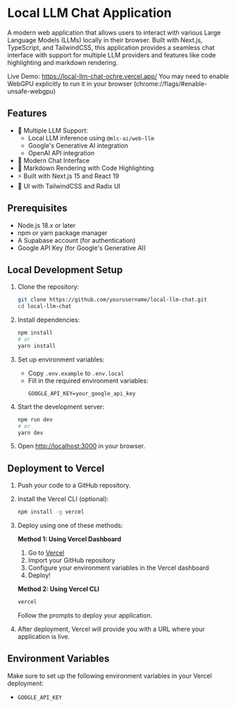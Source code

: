 # Local LLM Chat Application

A modern web application that allows users to interact with various Large Language Models (LLMs) locally in their browser. Built with Next.js, TypeScript, and TailwindCSS, this application provides a seamless chat interface with support for multiple LLM providers and features like code highlighting and markdown rendering.

Live Demo: https://local-llm-chat-ochre.vercel.app/
You may need to enable WebGPU explicitly to run it in your browser (chrome://flags/#enable-unsafe-webgpu)

## Features

- 🤖 Multiple LLM Support:
  - Local LLM inference using `@mlc-ai/web-llm`
  - Google's Generative AI integration
  - OpenAI API integration
- 💬 Modern Chat Interface
- 📝 Markdown Rendering with Code Highlighting
- ⚡ Built with Next.js 15 and React 19
- 🎨 UI with TailwindCSS and Radix UI

## Prerequisites

- Node.js 18.x or later
- npm or yarn package manager
- A Supabase account (for authentication)
- Google API Key (for Google's Generative AI)

## Local Development Setup

1. Clone the repository:

   ```bash
   git clone https://github.com/yourusername/local-llm-chat.git
   cd local-llm-chat
   ```

2. Install dependencies:

   ```bash
   npm install
   # or
   yarn install
   ```

3. Set up environment variables:

   - Copy `.env.example` to `.env.local`
   - Fill in the required environment variables:
     ```
     GOOGLE_API_KEY=your_google_api_key
     ```

4. Start the development server:

   ```bash
   npm run dev
   # or
   yarn dev
   ```

5. Open [http://localhost:3000](http://localhost:3000) in your browser.

## Deployment to Vercel

1. Push your code to a GitHub repository.

2. Install the Vercel CLI (optional):

   ```bash
   npm install -g vercel
   ```

3. Deploy using one of these methods:

   **Method 1: Using Vercel Dashboard**

   1. Go to [Vercel](https://vercel.com)
   2. Import your GitHub repository
   3. Configure your environment variables in the Vercel dashboard
   4. Deploy!

   **Method 2: Using Vercel CLI**

   ```bash
   vercel
   ```

   Follow the prompts to deploy your application.

4. After deployment, Vercel will provide you with a URL where your application is live.

## Environment Variables

Make sure to set up the following environment variables in your Vercel deployment:

- `GOOGLE_API_KEY`
